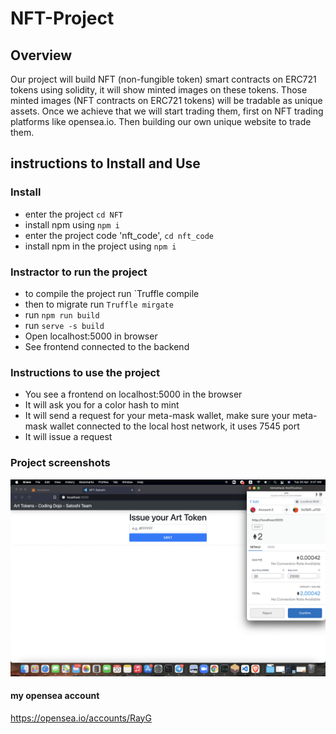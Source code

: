 # NFT-Project

## Overview
Our project will build NFT (non-fungible token) smart contracts on ERC721 tokens using solidity, it will show minted images on these tokens. Those minted images (NFT contracts on  ERC721 tokens) will be tradable as unique assets. Once we achieve that we will start trading them, first on NFT trading platforms like opensea.io. Then building our own unique website to trade them. 



## instructions to Install and Use

### Install

- enter the project `cd NFT`
- install npm using `npm i`
- enter the project code 'nft_code', `cd nft_code`
- install npm in the project using `npm i`

### Instractor to run the project

- to compile the project run `Truffle compile
- then to migrate run `Truffle mirgate`
- run `npm run build`
- run `serve -s build`
- Open localhost:5000 in browser
- See frontend connected to the backend

### Instructions to use the project

- You see a frontend on localhost:5000 in the browser
- It will ask you for a color hash to mint
- It will send a request for your meta-mask wallet, make sure your meta-mask wallet connected to the local host network, it uses 7545 port
- It will issue a request

### Project screenshots

![open_wallet_order](images/open_wallet_order.png)

#### my opensea account
https://opensea.io/accounts/RayG
